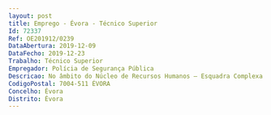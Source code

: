 ```yaml
--- 
layout: post
title: Emprego - Évora - Técnico Superior
Id: 72337
Ref: OE201912/0239
DataAbertura: 2019-12-09
DataFecho: 2019-12-23
Trabalho: Técnico Superior
Empregador: Polícia de Segurança Pública
Descricao: No âmbito do Núcleo de Recursos Humanos – Esquadra Complexa de Estremoz  Nº. Postos de Trabalho 1, as funções a exercer, de entre outras, são   Assessoria para as áreas de violência doméstica, idosos em segurança e de menores em risco e elemento de ligação aos organismos de intervenção e de apoio social.
CodigoPostal: 7004-511 ÉVORA
Concelho: Évora
Distrito: Évora
--- 
```

